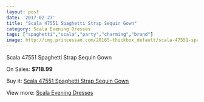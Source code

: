 ```yaml
---
layout: post
date: '2017-02-27'
title: "Scala 47551 Spaghetti Strap Sequin Gown"
category: Scala Evening Dresses
tags: ["spaghetti","scala","party","charming","brand"]
image: http://img.princessan.com/28165-thickbox_default/scala-47551-spaghetti-strap-sequin-gown.jpg
---
```

Scala 47551 Spaghetti Strap Sequin Gown

On Sales: **$718.99**
<a href="https://www.princessan.com/en/12884-scala-47551-spaghetti-strap-sequin-gown.html"><amp-img layout="responsive" width="600" height="600" src="//img.princessan.com/28165-thickbox_default/scala-47551-spaghetti-strap-sequin-gown.jpg" alt="Scala 47551 Spaghetti Strap Sequin Gown 0" /></a>
<a href="https://www.princessan.com/en/12884-scala-47551-spaghetti-strap-sequin-gown.html"><amp-img layout="responsive" width="600" height="600" src="//img.princessan.com/28166-thickbox_default/scala-47551-spaghetti-strap-sequin-gown.jpg" alt="Scala 47551 Spaghetti Strap Sequin Gown 1" /></a>

Buy it: [Scala 47551 Spaghetti Strap Sequin Gown](https://www.princessan.com/en/12884-scala-47551-spaghetti-strap-sequin-gown.html "Scala 47551 Spaghetti Strap Sequin Gown")

View more: [Scala Evening Dresses](https://www.princessan.com/en/93- "Scala Evening Dresses")